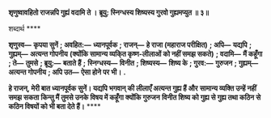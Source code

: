 **शृणुष्वावहितो राजन्नपि गुह्यं वदामि ते ।** **ब्रूयु: स्निग्धस्य शिष्यस्य गुरवो गुह्यमप्युत ॥ ३॥** 

शब्दार्थ **** 

**शृणुस्व—** **कृपया सुनें** **; अवहित:—** **ध्यानपूर्वक** **; राजन्—** **हे राजा (महाराज परीक्षित)** **; अपि—** **यद्यपि** **; गुह्यम्—** **अत्यन्त गोपनीय** **(क्योंकि सामान्य व्यकि्त कृष्ण-लीलाओं को नहीं समझ सकते)** **; वदामि—** **मैं कहूँगा** **; ते—** **तुमसे** **; ब्रूयु:—** **बताते हैं** **;** **स्निग्धस्य—** **विनीत** **; शिष्यस्य—** **शिष्य के** **; गुरव:—** **गुरुजन** **; गुह्यम्—** **अत्यन्त गोपनीय** **; अपि उत—** **ऐसा होने पर भी।** **.** 

**हे राजन्, मेरी बात ध्यानपूर्वक सुनें। यद्यपि भगवान् की लीलाएँ अत्यन्त गुह्य हैं और** **सामान्य व्यक्ति उन्हें नहीं समझ सकता किन्तु मैं तुमसे उनके विषय में कहूँगा क्योंकि गुरुजन** **विनीत शिष्य को गुह्य से गुह्य तथा कठिन से कठिन विषयों को भी बता देते हैं।** **** 
